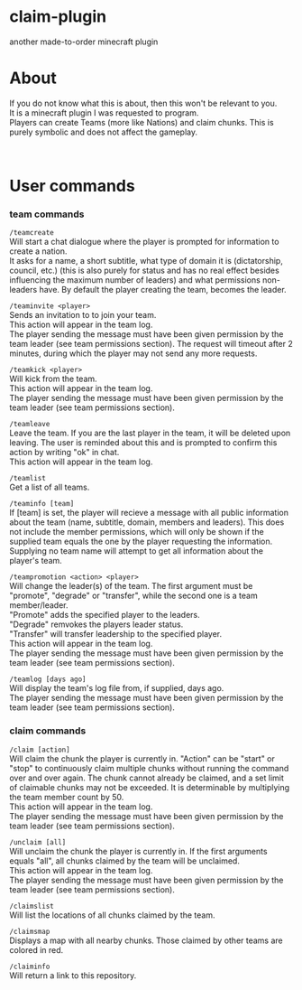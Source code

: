 # claim-plugin
another made-to-order minecraft plugin

# About

If you do not know what this is about, then this won't be relevant to you.  
It is a minecraft plugin I was requested to program.  
Players can create Teams (more like Nations) and claim chunks. This is purely symbolic and does not affect the gameplay.  

<br>

# User commands  
### team commands
`/teamcreate`  
Will start a chat dialogue where the player is prompted for information to create a nation.  
It asks for a name, a short subtitle, what type of domain it is (dictatorship, council, etc.) (this is also purely for status and has no real effect besides influencing the maximum number of leaders) and what permissions non-leaders have. By default the player creating the team, becomes the leader.  

`/teaminvite <player>`  
Sends an invitation to <player> to join your team.  
This action will appear in the team log.   
The player sending the message must have been given permission by the team leader (see team permissions section). The request will timeout after 2 minutes, during which the player may not send any more requests.  

`/teamkick <player>`  
Will kick <player> from the team.  
This action will appear in the team log.  
The player sending the message must have been given permission by the team leader (see team permissions section).  

`/teamleave`  
Leave the team. If you are the last player in the team, it will be deleted upon leaving. The user is reminded about this and is prompted to confirm this action by writing "ok" in chat.  
This action will appear in the team log.

`/teamlist`  
Get a list of all teams.  

`/teaminfo [team]`   
If [team] is set, the player will recieve a message with all public information about the team (name, subtitle, domain, members and leaders). This does not include the member permissions, which will only be shown if the supplied team equals the one by the player requesting the information.  
Supplying no team name will attempt to get all information about the player's team.  

`/teampromotion <action> <player>`  
Will change the leader(s) of the team. The first argument must be "promote", "degrade" or "transfer", while the second one is a team member/leader.  
"Promote" adds the specified player to the leaders.  
"Degrade" remvokes the players leader status.  
"Transfer" will transfer leadership to the specified player.  
This action will appear in the team log.  
The player sending the message must have been given permission by the team leader (see team permissions section).  

`/teamlog [days ago]`  
Will display the team's log file from, if supplied, <days ago> days ago.  
The player sending the message must have been given permission by the team leader (see team permissions section).  
  
### claim commands  
`/claim [action]`  
Will claim the chunk the player is currently in. "Action" can be "start" or "stop" to continuously claim multiple chunks without running the command over and over again. The chunk cannot already be claimed, and a set limit of claimable chunks may not be exceeded. It is determinable by multiplying the team member count by 50.  
This action will appear in the team log.  
The player sending the message must have been given permission by the team leader (see team permissions section).  
  
`/unclaim [all]`  
Will unclaim the chunk the player is currently in. If the first arguments equals "all", all chunks claimed by the team will be unclaimed.  
This action will appear in the team log.  
The player sending the message must have been given permission by the team leader (see team permissions section).  

`/claimslist`  
Will list the locations of all chunks claimed by the team.  

`/claimsmap`  
Displays a map with all nearby chunks. Those claimed by other teams are colored in red.  
  
`/claiminfo`  
Will return a link to this repository.  
